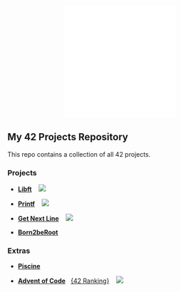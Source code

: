 <div align=center>
  <img src="https://github.com/Jorge-lopz/42/blob/main/42.svg" width=250>
</div>

## My 42 Projects Repository

This repo contains a collection of all 42 projects.

### Projects

- **[Libft](https://github.com/Jorge-lopz/42/tree/main/Libft)** &nbsp;&nbsp;&nbsp;<img src="https://wakatime.com/badge/user/43299b95-37b5-4319-89dd-7bbef7fb1dcb/project/df9d3b5f-33e7-4199-9b15-4235b40e79c3.svg" width=142>

- **[Printf](https://github.com/Jorge-lopz/42/tree/main/printf)** &nbsp;&nbsp;&nbsp;<img src="https://wakatime.com/badge/user/43299b95-37b5-4319-89dd-7bbef7fb1dcb/project/91656e0a-dfca-4783-b9d9-72678f17ab59.svg" width=142>

- **[Get Next Line](https://github.com/Jorge-lopz/42/tree/main/get_next_line)** &nbsp;&nbsp;&nbsp;<img src="https://wakatime.com/badge/user/43299b95-37b5-4319-89dd-7bbef7fb1dcb/project/67cb765b-bb5c-423d-8d44-35cae21c7b59.svg" width=150>

- **[Born2beRoot](https://github.com/Jorge-lopz/42/tree/main/born2beroot)**

### Extras

- **[Piscine](https://github.com/Jorge-lopz/42/tree/main/Piscine)**

- **[Advent of Code](https://github.com/Jorge-lopz/Advent-of-Code)**&nbsp;&nbsp; [{42 Ranking}](https://aoc.42barcelona.com/ranking/es) &nbsp;&nbsp;&nbsp;<img src="https://wakatime.com/badge/user/43299b95-37b5-4319-89dd-7bbef7fb1dcb/project/c77ce4ac-84ce-43b9-820f-53cdb6302e3b.svg" width=140>
